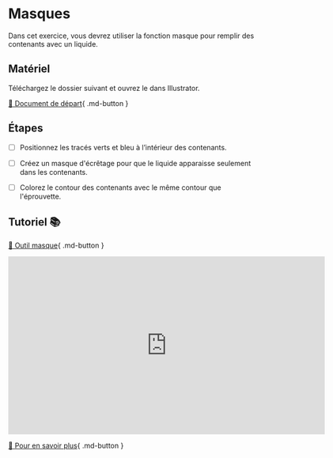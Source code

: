 # Masques
Dans cet exercice, vous devrez utiliser la fonction masque pour remplir des contenants avec un liquide.   

      


## Matériel
Téléchargez le dossier suivant et ouvrez le dans Illustrator.      

[📁 Document de départ](https://cmontmorency365.sharepoint.com/:u:/s/TIM-582214-Animation2d77/EaZUWILjZqpOuTmb4lTYQegBIzhJ0t6iD_s-cLbbNNjx4w?e=7xoSLo){ .md-button }       
      

## Étapes

- [ ] Positionnez les tracés verts et bleu à l’intérieur des contenants.
- [ ] Créez un masque d'écrêtage pour que le liquide apparaisse seulement dans les contenants.
- [ ] Colorez le contour des contenants avec le même contour que l'éprouvette.


      
## Tutoriel 📚
[📁 Outil masque](https://cmontmorency365.sharepoint.com/:v:/s/TIM-582214-Animation2d77/EeeL6EuK-iBFpZI-Jt3RcBgBxRHPRwgJkhDs-hjFkU0hKA?e=arCMaM){ .md-button }         

<iframe src="https://cmontmorency365.sharepoint.com/sites/TIM-582214-Animation2d77/_layouts/15/embed.aspx?UniqueId=4be88be7-fa8a-4520-a592-3e26ddd17018&embed=%7B%22ust%22%3Atrue%2C%22hv%22%3A%22CopyEmbedCode%22%7D&referrer=StreamWebApp&referrerScenario=EmbedDialog.Create" width="640" height="360" frameborder="0" scrolling="no" allowfullscreen title="01_masque_ecretage.mp4"></iframe>

[📖 Pour en savoir plus](https://helpx.adobe.com/ca_fr/illustrator/how-to/crop-using-masks.html){ .md-button }       

